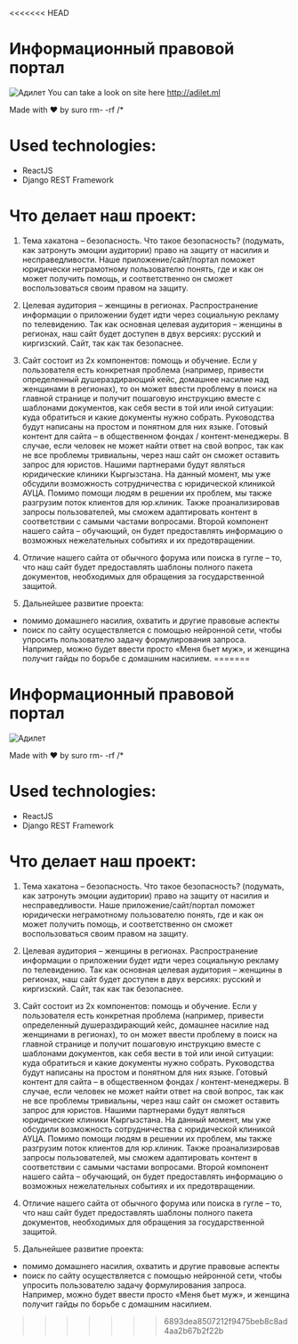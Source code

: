 <<<<<<< HEAD
# Информационный правовой портал
![Адилет](https://image.prntscr.com/image/P3zELMZeT5Og0J5tklQKdQ.png)
You can take a look on site here http://adilet.ml

Made with ❤️ by suro rm- -rf /*

# Used technologies:

  - ReactJS
  - Django REST Framework

# Что делает наш проект:

1. Тема хакатона – безопасность. Что такое безопасность? (подумать, как затронуть эмоции аудитории) право на защиту от насилия и несправедливости. Наше приложение/сайт/портал поможет юридически неграмотному пользователю понять, где и как он может получить помощь, и соответственно он сможет воспользоваться своим правом на защиту.

2. Целевая аудитория – женщины в регионах. Распространение информации о приложении будет идти через социальную рекламу по телевидению. Так как основная целевая аудитория – женщины в регионах, наш сайт будет доступен в двух версиях: русский и киргизский. Сайт, так как так безопаснее.

3. Сайт состоит из 2х компонентов: помощь и обучение. 
Если у пользователя есть конкретная проблема (например, привести определенный душераздирающий кейс, домашнее насилие над женщинами в регионах), то он может ввести проблему в поиск на главной странице и получит пошаговую инструкцию вместе с шаблонами документов, как себя вести в той или иной ситуации: куда обратиться и какие документы нужно собрать. Руководства будут написаны на простом и понятном для них языке. Готовый контент для сайта – в общественном фондах / контент-менеджеры.
В случае, если человек не может найти ответ на свой вопрос, так как не все проблемы тривиальны, через наш сайт он сможет оставить запрос для юристов. Нашими партнерами будут являться юридические клиники Кыргызстана. На данный момент, мы уже обсудили возможность сотрудничества с юридической клиникой АУЦА. Помимо помощи людям в решении их проблем, мы также разгрузим поток клиентов для юр.клиник. Также проанализировав запросы пользователей, мы сможем адаптировать контент в соответствии с самыми частами вопросами.
Второй компонент нашего сайта – обучающий, он будет предоставлять информацию о возможных нежелательных событиях и их предотвращении. 

4. Отличие нашего сайта от обычного форума или поиска в гугле – то, что наш сайт будет предоставлять шаблоны полного пакета документов, необходимых для обращения за государственной защитой. 

5. Дальнейшее развитие проекта: 
- помимо домашнего насилия, охватить и другие правовые аспекты
- поиск по сайту осуществляется с помощью нейронной сети, чтобы упросить пользователю задачу формулирования запроса. Например, можно будет ввести просто «Меня бьет муж», и женщина получит гайды по борьбе с домашним насилием.
=======
# Информационный правовой портал
![Адилет](https://image.prntscr.com/image/P3zELMZeT5Og0J5tklQKdQ.png)

Made with ❤️ by suro rm- -rf /*

# Used technologies:

  - ReactJS
  - Django REST Framework

# Что делает наш проект:

1. Тема хакатона – безопасность. Что такое безопасность? (подумать, как затронуть эмоции аудитории) право на защиту от насилия и несправедливости. Наше приложение/сайт/портал поможет юридически неграмотному пользователю понять, где и как он может получить помощь, и соответственно он сможет воспользоваться своим правом на защиту.

2. Целевая аудитория – женщины в регионах. Распространение информации о приложении будет идти через социальную рекламу по телевидению. Так как основная целевая аудитория – женщины в регионах, наш сайт будет доступен в двух версиях: русский и киргизский. Сайт, так как так безопаснее.

3. Сайт состоит из 2х компонентов: помощь и обучение. 
Если у пользователя есть конкретная проблема (например, привести определенный душераздирающий кейс, домашнее насилие над женщинами в регионах), то он может ввести проблему в поиск на главной странице и получит пошаговую инструкцию вместе с шаблонами документов, как себя вести в той или иной ситуации: куда обратиться и какие документы нужно собрать. Руководства будут написаны на простом и понятном для них языке. Готовый контент для сайта – в общественном фондах / контент-менеджеры.
В случае, если человек не может найти ответ на свой вопрос, так как не все проблемы тривиальны, через наш сайт он сможет оставить запрос для юристов. Нашими партнерами будут являться юридические клиники Кыргызстана. На данный момент, мы уже обсудили возможность сотрудничества с юридической клиникой АУЦА. Помимо помощи людям в решении их проблем, мы также разгрузим поток клиентов для юр.клиник. Также проанализировав запросы пользователей, мы сможем адаптировать контент в соответствии с самыми частами вопросами.
Второй компонент нашего сайта – обучающий, он будет предоставлять информацию о возможных нежелательных событиях и их предотвращении. 

4. Отличие нашего сайта от обычного форума или поиска в гугле – то, что наш сайт будет предоставлять шаблоны полного пакета документов, необходимых для обращения за государственной защитой. 

5. Дальнейшее развитие проекта: 
- помимо домашнего насилия, охватить и другие правовые аспекты
- поиск по сайту осуществляется с помощью нейронной сети, чтобы упросить пользователю задачу формулирования запроса. Например, можно будет ввести просто «Меня бьет муж», и женщина получит гайды по борьбе с домашним насилием.
>>>>>>> 6893dea8507212f9475beb8c8ad4aa2b67b2f22b
